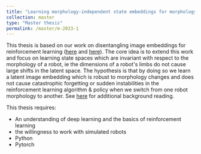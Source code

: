 ```yaml
---
title: "Learning morphology-independent state embeddings for morphology-invariant reinforcement learning"
collection: master
type: "Master thesis"
permalink: /master/m-2023-1
---
```



This thesis is based on our work on disentangling image embeddings for reinforcement learning ([here](https://arxiv.org/pdf/2305.14133.pdf) and [here](https://arxiv.org/pdf/2207.05480.pdf)). The core idea is to extend this work and focus on learning state spaces which are invariant with respect to the morphology of a robot, ie the dimensions of a robot's limbs do not cause large shifts in the latent space. The hypothesis is that by doing so we learn a latent image embedding which is robust to morphology changes and does not cause catastrophic forgetting or sudden instabilities in the reinforcement learning algorithm & policy when we switch from one robot morphology to another. See [here](http://proceedings.mlr.press/v100/luck20a/luck20a.pdf) for additional background reading.

This thesis requires:
- An understanding of deep learning and the basics of reinforcement learning
- the willingness to work with simulated robots
- Python
- Pytorch
